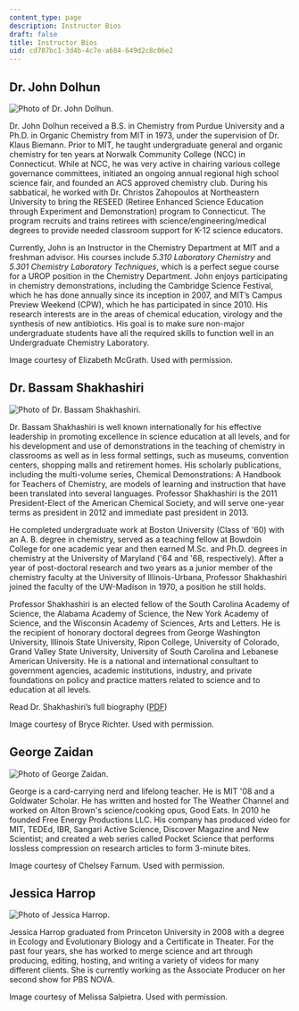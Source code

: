 ```yaml
---
content_type: page
description: Instructor Bios
draft: false
title: Instructor Bios
uid: cd707bc1-3d4b-4c7e-a684-649d2c8c06e2
---
```

## **Dr. John Dolhun**

![Photo of Dr. John Dolhun.](https://old.ocw.mit.edu/high-school/chemistry/demonstrations/instructor-bios/john_photo.jpg) 

Dr. John Dolhun received a B.S. in Chemistry from Purdue University and a Ph.D. in Organic Chemistry from MIT in 1973, under the supervision of Dr. Klaus Biemann. Prior to MIT, he taught undergraduate general and organic chemistry for ten years at Norwalk Community College (NCC) in Connecticut. While at NCC, he was very active in chairing various college governance committees, initiated an ongoing annual regional high school science fair, and founded an ACS approved chemistry club. During his sabbatical, he worked with Dr. Christos Zahopoulos at Northeastern University to bring the RESEED (Retiree Enhanced Science Education through Experiment and Demonstration) program to Connecticut. The program recruits and trains retirees with science/engineering/medical degrees to provide needed classroom support for K-12 science educators.

Currently, John is an Instructor in the Chemistry Department at MIT and a freshman advisor. His courses include *5.310 Laboratory Chemistry* and *5.301 Chemistry Laboratory Techniques*, which is a perfect segue course for a UROP position in the Chemistry Department. John enjoys participating in chemistry demonstrations, including the Cambridge Science Festival, which he has done annually since its inception in 2007, and MIT’s Campus Preview Weekend (CPW), which he has participated in since 2010. His research interests are in the areas of chemical education, virology and the synthesis of new antibiotics. His goal is to make sure non-major undergraduate students have all the required skills to function well in an Undergraduate Chemistry Laboratory.

Image courtesy of Elizabeth McGrath. Used with permission.

## **Dr. Bassam Shakhashiri**

![Photo of Dr. Bassam Shakhashiri.](https://old.ocw.mit.edu/high-school/chemistry/demonstrations/instructor-bios/bassam_photo.jpg)

Dr. Bassam Shakhashiri is well known internationally for his effective leadership in promoting excellence in science education at all levels, and for his development and use of demonstrations in the teaching of chemistry in classrooms as well as in less formal settings, such as museums, convention centers, shopping malls and retirement homes. His scholarly publications, including the multi-volume series, Chemical Demonstrations: A Handbook for Teachers of Chemistry, are models of learning and instruction that have been translated into several languages. Professor Shakhashiri is the 2011 President-Elect of the American Chemical Society, and will serve one-year terms as president in 2012 and immediate past president in 2013.

He completed undergraduate work at Boston University (Class of '60) with an A. B. degree in chemistry, served as a teaching fellow at Bowdoin College for one academic year and then earned M.Sc. and Ph.D. degrees in chemistry at the University of Maryland ('64 and '68, respectively). After a year of post-doctoral research and two years as a junior member of the chemistry faculty at the University of Illinois-Urbana, Professor Shakhashiri joined the faculty of the UW-Madison in 1970, a position he still holds.

Professor Shakhashiri is an elected fellow of the South Carolina Academy of Science, the Alabama Academy of Science, the New York Academy of Science, and the Wisconsin Academy of Sciences, Arts and Letters. He is the recipient of honorary doctoral degrees from George Washington University, Illinois State University, Ripon College, University of Colorado, Grand Valley State University, University of South Carolina and Lebanese American University. He is a national and international consultant to government agencies, academic institutions, industry, and private foundations on policy and practice matters related to science and to education at all levels.

Read Dr. Shakhashiri’s full biography ([PDF](https://old.ocw.mit.edu/high-school/chemistry/demonstrations/instructor-bios/bassam_bio.pdf))

Image courtesy of Bryce Richter. Used with permission.

## **George Zaidan**

![Photo of George Zaidan.](https://old.ocw.mit.edu/high-school/chemistry/demonstrations/instructor-bios/george_photo.jpg)

George is a card-carrying nerd and lifelong teacher. He is MIT '08 and a Goldwater Scholar. He has written and hosted for The Weather Channel and worked on Alton Brown's science/cooking opus, Good Eats. In 2010 he founded Free Energy Productions LLC. His company has produced video for MIT, TEDEd, IBR, Sangari Active Science, Discover Magazine and New Scientist; and created a web series called Pocket Science that performs lossless compression on research articles to form 3-minute bites.

Image courtesy of Chelsey Farnum. Used with permission.

## **Jessica Harrop**

![Photo of Jessica Harrop.](https://old.ocw.mit.edu/high-school/chemistry/demonstrations/instructor-bios/jessica_photo.jpg)

Jessica Harrop graduated from Princeton University in 2008 with a degree in Ecology and Evolutionary Biology and a Certificate in Theater. For the past four years, she has worked to merge science and art through producing, editing, hosting, and writing a variety of videos for many different clients. She is currently working as the Associate Producer on her second show for PBS NOVA.

Image courtesy of Melissa Salpietra. Used with permission.